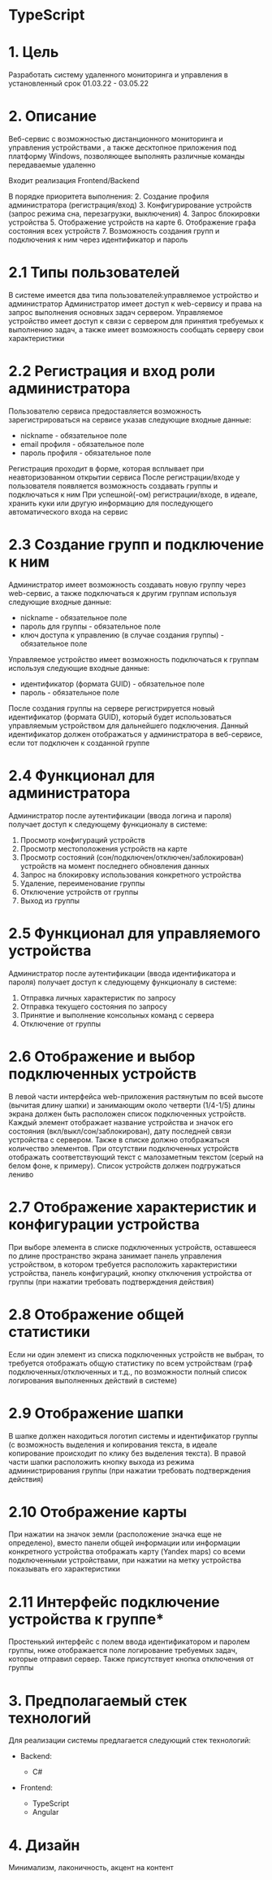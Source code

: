 # TypeScript

# 1. Цель
Разработать систему удаленного мониторинга и управления в установленный срок 01.03.22 - 03.05.22

# 2. Описание
Веб-сервис с возможностью дистанционного мониторинга и управления устройствами
, а также десктопное приложения под платформу Windows, позволяющее выполнять различные команды передаваемые удаленно

Входит реализация Frontend/Backend

В порядке приоритета выполнения:
2. Создание профиля администратора (регистрация/вход)
3. Конфигурирование устройств (запрос режима сна, перезагрузки, выключения)
4. Запрос блокировки устройства
5. Отображение устройств на карте
6. Отображение графа состояния всех устройств
7. Возможность создания групп и подключения к ним через идентификатор и пароль

# 2.1 Типы пользователей
В системе имеется два типа пользователей:управляемое устройство и администратор 
Администратор имеет доступ к web-сервису и права на запрос выполнения основных задач сервером.
Управляемое устройство имеет доступ к связи с сервером для принятия требуемых к выполнению задач, а также имеет возможность сообщать серверу свои характеристики

# 2.2 Регистрация и вход роли администратора
Пользователю сервиса предоставляется возможность зарегистрироваться на сервисе указав следующие входные данные:

* nickname - обязательное поле
* email профиля - обязательное поле
* пароль профиля - обязательное поле

Регистрация проходит в форме, которая всплывает при неавторизованном открытии сервиса
После регистрации/входе у пользователя появляется возможность создавать группы и подключаться к ним
При успешной(-ом) регистрации/входе, в идеале, хранить куки или другую информацию для последующего автоматического входа на сервис

# 2.3 Создание групп и подключение к ним
Администратор имеет возможность создавать новую группу через web-сервис, а также подключаться к другим группам используя следующие входные данные:

* nickname - обязательное поле
* пароль для группы - обязательное поле
* ключ доступа к управлению (в случае создания группы) - обязательное поле
  
Управляемое устройство имеет возможность подключаться к группам используя
следующие входные данные:

* идентификатор (формата GUID) - обязательное поле
* пароль - обязательное поле

После создания группы на сервере регистрируется новый идентификатор (формата GUID), который будет использоваться управляемым устройством для дальнейшего подключения. Данный идентификатор должен отображаться у администратора в веб-сервисе, если тот подключен к созданной группе

# 2.4 Функционал для администратора
Администратор после аутентификации (ввода логина и пароля) получает доступ к следующему функционалу в системе:

1. Просмотр конфигураций устройств
3. Просмотр местоположения устройств на карте
4. Просмотр состояний (сон/подключен/отключен/заблокирован) устройств на момент последнего обновления данных
5. Запрос на блокировку использования конкретного устройства
6. Удаление, переименование группы
7. Отключение устройств от группы
8. Выход из группы

# 2.5 Функционал для управляемого устройства
Администратор после аутентификации (ввода идентификатора и пароля) получает доступ к следующему функционалу в системе:

1. Отправка личных характеристик по запросу
2. Отправка текущего состояния по запросу
3. Принятие и выполнение консольных команд с сервера
4. Отключение от группы

# 2.6 Отображение и выбор подключенных устройств
В левой части интерфейса web-приложения растянутым по всей высоте (вычитая длину шапки) и занимающим около четверти (1/4-1/5) длины экрана должен быть расположен список подключенных устройств. Каждый элемент отображает название устройства и значок его состояния (вкл/выкл/сон/заблокирован), дату последней связи устройства с сервером. Также в списке должно отображаться количество элементов. При отсутствии подключенных устройств отображать соответствующий текст с малозаметным текстом (серый на белом фоне, к примеру). Список устройств должен подгружаться лениво

# 2.7 Отображение характеристик и конфигурации устройства
При выборе элемента в списке подключенных устройств, оставшееся по длине пространство экрана занимает панель управления устройством, в котором требуется расположить характеристики устройства, панель конфигураций, кнопку отключения устройства от группы (при нажатии требовать подтверждения действия)

# 2.8 Отображение общей статистики
Если ни один элемент из списка подключенных устройств не выбран, то требуется отображать общую статистику по всем устройствам (граф подключенных/отключенных и т.д., по возможности полный список логирования выполненных действий в системе)

# 2.9 Отображение шапки
В шапке должен находиться логотип системы и идентификатор группы (с возможность выделения и копирования текста, в идеале копирование происходит по клику без выделения текста). В правой части шапки расположить кнопку выхода из режима администрирования группы (при нажатии требовать подтверждения действия)

# 2.10 Отображение карты
При нажатии на значок земли (расположение значка еще не определено), вместо панели общей информации или информации конкретного устройства отображать карту (Yandex maps) со всеми подключенными устройствами, при нажатии на метку устройства показывать его характеристики

# 2.11 Интерфейс подключение устройства к группе*
Простенький интерфейс с полем ввода идентификатором и паролем группы,
ниже отображается поле логирование требуемых задач, которые отправил сервер. Также присутствует кнопка отключения от группы

# 3. Предполагаемый стек технологий
Для реализации системы предлагается следующий стек технологий:

* Backend:
    - C#

* Frontend:
    - TypeScript
    - Angular

# 4. Дизайн
Минимализм, лаконичность, акцент на контент

